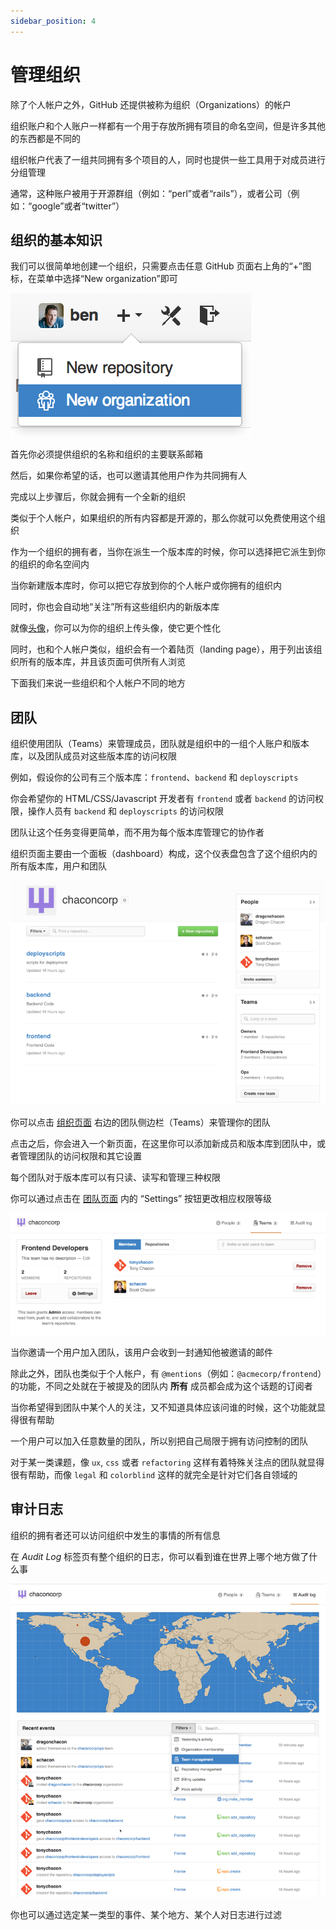 ```yaml
---
sidebar_position: 4
---
```


# 管理组织

除了个人帐户之外，GitHub 还提供被称为组织（Organizations）的帐户

组织账户和个人账户一样都有一个用于存放所拥有项目的命名空间，但是许多其他的东西都是不同的

组织帐户代表了一组共同拥有多个项目的人，同时也提供一些工具用于对成员进行分组管理

通常，这种账户被用于开源群组（例如：“perl”或者“rails”），或者公司（例如：“google”或者“twitter”）

## 组织的基本知识

我们可以很简单地创建一个组织，只需要点击任意 GitHub 页面右上角的“+”图标，在菜单中选择“New organization”即可

![65](../img/65.png)

首先你必须提供组织的名称和组织的主要联系邮箱

然后，如果你希望的话，也可以邀请其他用户作为共同拥有人

完成以上步骤后，你就会拥有一个全新的组织

类似于个人帐户，如果组织的所有内容都是开源的，那么你就可以免费使用这个组织

作为一个组织的拥有者，当你在派生一个版本库的时候，你可以选择把它派生到你的组织的命名空间内

当你新建版本库时，你可以把它存放到你的个人帐户或你拥有的组织内

同时，你也会自动地“关注”所有这些组织内的新版本库

就像[头像](https://git-scm.com/book/zh/v2/ch00/_personal_avatar)，你可以为你的组织上传头像，使它更个性化

同时，也和个人帐户类似，组织会有一个着陆页（landing page），用于列出该组织所有的版本库，并且该页面可供所有人浏览

下面我们来说一些组织和个人帐户不同的地方

## 团队

组织使用团队（Teams）来管理成员，团队就是组织中的一组个人账户和版本库，以及团队成员对这些版本库的访问权限

例如，假设你的公司有三个版本库：`frontend`、`backend` 和 `deployscripts`

你会希望你的 HTML/CSS/Javascript 开发者有 `frontend` 或者 `backend` 的访问权限，操作人员有 `backend` 和 `deployscripts` 的访问权限

团队让这个任务变得更简单，而不用为每个版本库管理它的协作者

组织页面主要由一个面板（dashboard）构成，这个仪表盘包含了这个组织内的所有版本库，用户和团队

![66](../img/66.png)

你可以点击 [组织页面](https://git-scm.com/book/zh/v2/ch00/_org_page) 右边的团队侧边栏（Teams）来管理你的团队

点击之后，你会进入一个新页面，在这里你可以添加新成员和版本库到团队中，或者管理团队的访问权限和其它设置

每个团队对于版本库可以有只读、读写和管理三种权限

你可以通过点击在 [团队页面](https://git-scm.com/book/zh/v2/ch00/_team_page) 内的 “Settings” 按钮更改相应权限等级

![67](../img/67.png)

当你邀请一个用户加入团队，该用户会收到一封通知他被邀请的邮件

除此之外，团队也类似于个人帐户，有 `@mentions`（例如：`@acmecorp/frontend`）的功能，不同之处就在于被提及的团队内 **所有** 成员都会成为这个话题的订阅者

当你希望得到团队中某个人的关注，又不知道具体应该问谁的时候，这个功能就显得很有帮助

一个用户可以加入任意数量的团队，所以别把自己局限于拥有访问控制的团队

对于某一类课题，像 `ux`, `css` 或者 `refactoring` 这样有着特殊关注点的团队就显得很有帮助，而像 `legal` 和 `colorblind` 这样的就完全是针对它们各自领域的

## 审计日志

组织的拥有者还可以访问组织中发生的事情的所有信息

在 *Audit Log* 标签页有整个组织的日志，你可以看到谁在世界上哪个地方做了什么事

![68](../img/68.png)

你也可以通过选定某一类型的事件、某个地方、某个人对日志进行过滤
